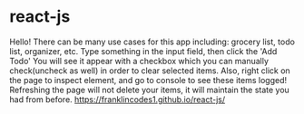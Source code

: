 # react-js
Hello! There can be many use cases for this app including: grocery list, todo list, organizer, etc.
Type something in the input field, then click the 'Add Todo'
You will see it appear with a checkbox which you can manually check(uncheck as well) in order to clear selected items.
Also, right click on the page to inspect element, and go to console to see these items logged!
Refreshing the page will not delete your items, it will maintain the state you had from before.
 https://franklincodes1.github.io/react-js/
